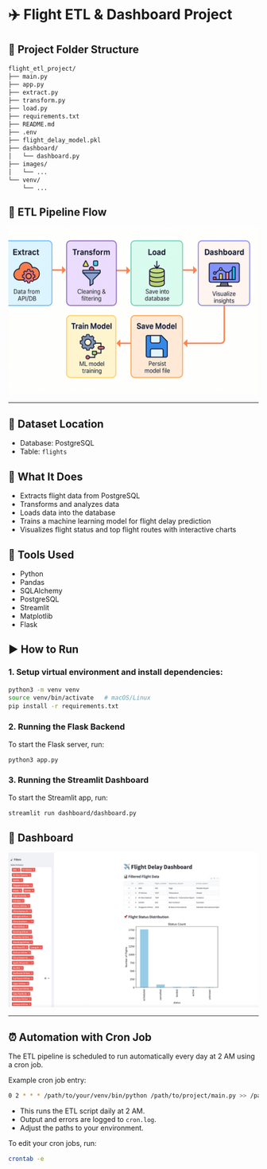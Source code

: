 # ✈️ Flight ETL & Dashboard Project

## 📁 Project Folder Structure

```
flight_etl_project/
├── main.py
├── app.py
├── extract.py
├── transform.py
├── load.py
├── requirements.txt
├── README.md
├── .env
├── flight_delay_model.pkl
├── dashboard/
│   └── dashboard.py
├── images/
│   └── ...
└── venv/
    └── ...
```

## 🔄 ETL Pipeline Flow
![ETL Flow](./images/etl_flow_diagram.png)  
<!-- Replace the above path with your actual ETL flow image -->

---

## 📍 Dataset Location
- Database: PostgreSQL  
- Table: `flights`

## 🧼 What It Does
- Extracts flight data from PostgreSQL  
- Transforms and analyzes data  
- Loads data into the database  
- Trains a machine learning model for flight delay prediction  
- Visualizes flight status and top flight routes with interactive charts  

## 🧰 Tools Used
- Python  
- Pandas  
- SQLAlchemy  
- PostgreSQL  
- Streamlit  
- Matplotlib  
- Flask

## ▶️ How to Run

### 1. Setup virtual environment and install dependencies:
```bash
python3 -m venv venv
source venv/bin/activate   # macOS/Linux
pip install -r requirements.txt
```

### 2. Running the Flask Backend
To start the Flask server, run:
```bash
python3 app.py
```

### 3. Running the Streamlit Dashboard
To start the Streamlit app, run:
```bash
streamlit run dashboard/dashboard.py
```
## 🔄 Dashboard
![Dasjboard](./images/dashboard.png)  
<!-- Replace the above path with your actual streamlit Dashboard image -->

---

## ⏰ Automation with Cron Job

The ETL pipeline is scheduled to run automatically every day at 2 AM using a cron job.

Example cron job entry:

```bash
0 2 * * * /path/to/your/venv/bin/python /path/to/project/main.py >> /path/to/project/cron.log 2>&1
```

- This runs the ETL script daily at 2 AM.  
- Output and errors are logged to `cron.log`.  
- Adjust the paths to your environment.

To edit your cron jobs, run:

```bash
crontab -e
```

